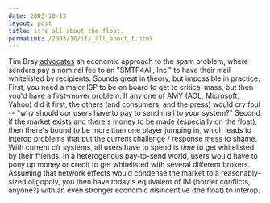 ```yaml
---
date: 2003-10-13
layout: post
title: it's all about the float.
permalink: /2003/10/its_all_about_t.html
---
```


Tim Bray [advocates](http://www.tbray.org/ongoing/When/200x/2003/10/12/SpamPlan27) an economic approach to the spam problem, where senders pay a nominal fee to an "SMTP4All, Inc." to have their mail whitelisted by recipients. Sounds great in theory, but impossible in practice. First, you need a major ISP to be on board to get to critical mass, but then you'd have a first-mover problem: If any one of AMY (AOL, Microsoft, Yahoo) did it first, the others (and consumers, and the press) would cry foul -- "why should _our_ users have to pay to send mail to _your_ system?" Second, if the market exists and there's money to be made (especially on the float), then there's bound to be more than one player jumping in, which leads to interop problems that put the current challenge / response mess to shame. With current c/r systems, all users have to spend is _time_ to get whitelisted by their friends. In a heterogenous pay-to-send world, users would have to pony up money or credit to get whitelisted with several different brokers. Assuming that network effects would condense the market to a reasonably-sized oligopoly, you then have today's equivalent of IM (border conflicts, anyone?) with an even stronger economic disincentive (the float) to interop.

